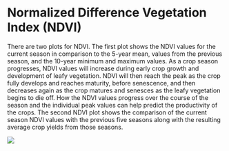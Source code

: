 # Normalized Difference Vegetation Index (NDVI)

There are two plots for NDVI. The first plot shows the NDVI values for the current season in 
comparison to the 5-year mean, values from the previous season, and the 10-year minimum and 
maximum values. As a crop season progresses, NDVI values will increase during early crop growth 
and development of leafy vegetation. NDVI will then reach the peak as the crop fully develops 
and reaches maturity, before senescence, and then decreases again as the crop matures and 
senesces as the leafy vegetation begins to die off. How the NDVI values progress over the 
course of the season and the individual peak values can help predict the productivity of the 
crops. The second NDVI plot shows the comparison of the current season NDVI values with the 
previous five seasons along with the resulting average crop yields from those seasons.

![](../../images/agmet/ndvi.jpg)
